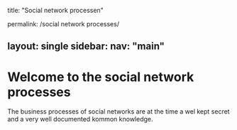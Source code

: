 title: "Social network processen"

permalink: /social network processes/

layout: single
sidebar:
  nav: "main"
---

# Welcome to the social network processes

The business processes of social networks are at the time a wel kept secret and a very well documented kommon knowledge.
